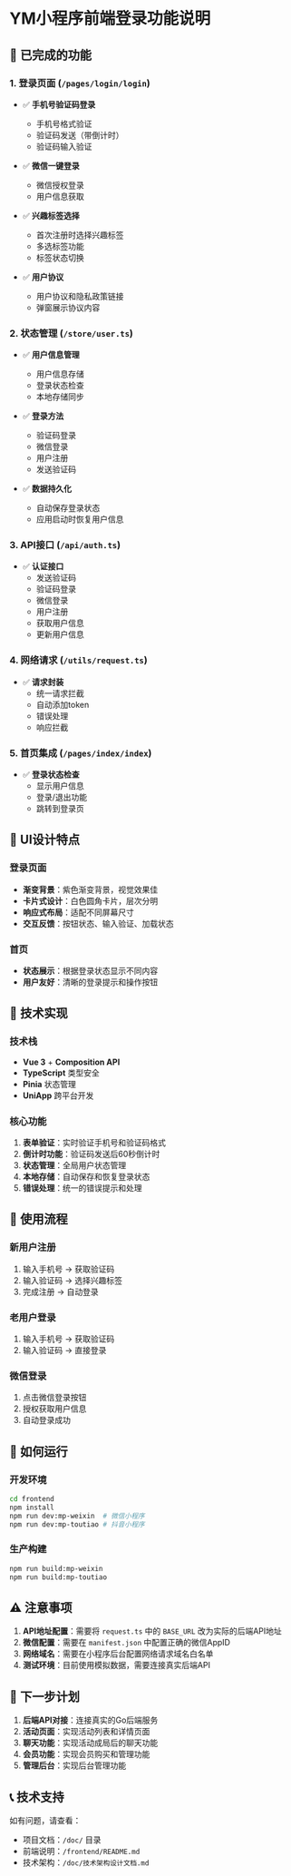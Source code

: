 # YM小程序前端登录功能说明

## 🎉 已完成的功能

### 1. 登录页面 (`/pages/login/login`)
- ✅ **手机号验证码登录**
  - 手机号格式验证
  - 验证码发送（带倒计时）
  - 验证码输入验证
  
- ✅ **微信一键登录**
  - 微信授权登录
  - 用户信息获取
  
- ✅ **兴趣标签选择**
  - 首次注册时选择兴趣标签
  - 多选标签功能
  - 标签状态切换
  
- ✅ **用户协议**
  - 用户协议和隐私政策链接
  - 弹窗展示协议内容

### 2. 状态管理 (`/store/user.ts`)
- ✅ **用户信息管理**
  - 用户信息存储
  - 登录状态检查
  - 本地存储同步
  
- ✅ **登录方法**
  - 验证码登录
  - 微信登录
  - 用户注册
  - 发送验证码
  
- ✅ **数据持久化**
  - 自动保存登录状态
  - 应用启动时恢复用户信息

### 3. API接口 (`/api/auth.ts`)
- ✅ **认证接口**
  - 发送验证码
  - 验证码登录
  - 微信登录
  - 用户注册
  - 获取用户信息
  - 更新用户信息

### 4. 网络请求 (`/utils/request.ts`)
- ✅ **请求封装**
  - 统一请求拦截
  - 自动添加token
  - 错误处理
  - 响应拦截

### 5. 首页集成 (`/pages/index/index`)
- ✅ **登录状态检查**
  - 显示用户信息
  - 登录/退出功能
  - 跳转到登录页

## 🎨 UI设计特点

### 登录页面
- **渐变背景**：紫色渐变背景，视觉效果佳
- **卡片式设计**：白色圆角卡片，层次分明
- **响应式布局**：适配不同屏幕尺寸
- **交互反馈**：按钮状态、输入验证、加载状态

### 首页
- **状态展示**：根据登录状态显示不同内容
- **用户友好**：清晰的登录提示和操作按钮

## 🔧 技术实现

### 技术栈
- **Vue 3** + **Composition API**
- **TypeScript** 类型安全
- **Pinia** 状态管理
- **UniApp** 跨平台开发

### 核心功能
1. **表单验证**：实时验证手机号和验证码格式
2. **倒计时功能**：验证码发送后60秒倒计时
3. **状态管理**：全局用户状态管理
4. **本地存储**：自动保存和恢复登录状态
5. **错误处理**：统一的错误提示和处理

## 📱 使用流程

### 新用户注册
1. 输入手机号 → 获取验证码
2. 输入验证码 → 选择兴趣标签
3. 完成注册 → 自动登录

### 老用户登录
1. 输入手机号 → 获取验证码
2. 输入验证码 → 直接登录

### 微信登录
1. 点击微信登录按钮
2. 授权获取用户信息
3. 自动登录成功

## 🚀 如何运行

### 开发环境
```bash
cd frontend
npm install
npm run dev:mp-weixin  # 微信小程序
npm run dev:mp-toutiao # 抖音小程序
```

### 生产构建
```bash
npm run build:mp-weixin
npm run build:mp-toutiao
```

## ⚠️ 注意事项

1. **API地址配置**：需要将 `request.ts` 中的 `BASE_URL` 改为实际的后端API地址
2. **微信配置**：需要在 `manifest.json` 中配置正确的微信AppID
3. **网络域名**：需要在小程序后台配置网络请求域名白名单
4. **测试环境**：目前使用模拟数据，需要连接真实后端API

## 🎯 下一步计划

1. **后端API对接**：连接真实的Go后端服务
2. **活动页面**：实现活动列表和详情页面
3. **聊天功能**：实现活动成局后的聊天功能
4. **会员功能**：实现会员购买和管理功能
5. **管理后台**：实现后台管理功能

## 📞 技术支持

如有问题，请查看：
- 项目文档：`/doc/` 目录
- 前端说明：`/frontend/README.md`
- 技术架构：`/doc/技术架构设计文档.md`
